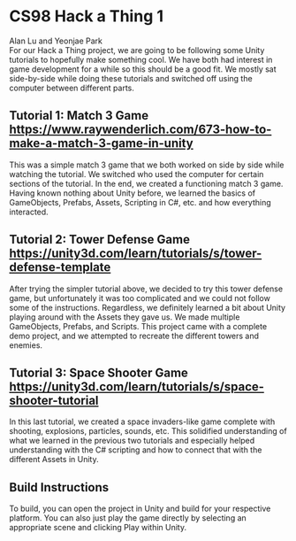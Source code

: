 # CS98 Hack a Thing 1
Alan Lu and Yeonjae Park  
For our Hack a Thing project, we are going to be following some Unity tutorials to hopefully make something cool. We have both had interest in game development for a while so this should be a good fit. We mostly sat side-by-side while doing these tutorials and switched off using the computer between different parts. 
  
## Tutorial 1: Match 3 Game https://www.raywenderlich.com/673-how-to-make-a-match-3-game-in-unity  
This was a simple match 3 game that we both worked on side by side while watching the tutorial. We switched who used the computer for certain sections of the tutorial. In the end, we created a functioning match 3 game. Having known nothing about Unity before, we learned the basics of GameObjects, Prefabs, Assets, Scripting in C#, etc. and how everything interacted.
## Tutorial 2: Tower Defense Game https://unity3d.com/learn/tutorials/s/tower-defense-template  
After trying the simpler tutorial above, we decided to try this tower defense game, but unfortunately it was too complicated and we could not follow some of the instructions. Regardless, we definitely learned a bit about Unity playing around with the Assets they gave us. We made multiple GameObjects, Prefabs, and Scripts. This project came with a complete demo project, and we attempted to recreate the different towers and enemies.
## Tutorial 3: Space Shooter Game https://unity3d.com/learn/tutorials/s/space-shooter-tutorial 
In this last tutorial, we created a space invaders-like game complete with shooting, explosions, particles, sounds, etc. This solidified understanding of what we learned in the previous two tutorials and especially helped understanding with the C# scripting and how to connect that with the different Assets in Unity.

## Build Instructions
To build, you can open the project in Unity and build for your respective platform. You can also just play the game directly by selecting an appropriate scene and clicking Play within Unity.
